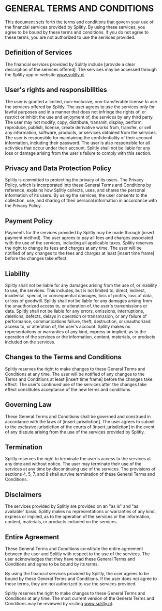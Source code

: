 # GENERAL TERMS AND CONDITIONS

This document sets forth the terms and conditions that govern your use of the financial services provided by Splitly. By using these services, you agree to be bound by these terms and conditions. If you do not agree to these terms, you are not authorized to use the services provided.

## Definition of Services
The financial services provided by Splitly include [provide a clear description of the services offered]. The services may be accessed through the Splitly app or website www.splitly.nl.

## User's rights and responsibilities
The user is granted a limited, non-exclusive, non-transferable license to use the services offered by Splitly. The user agrees to use the services only for lawful purposes and in a manner that does not infringe the rights of, or restrict or inhibit the use and enjoyment of, the services by any third party. The user may not modify, copy, distribute, transmit, display, perform, reproduce, publish, license, create derivative works from, transfer, or sell any information, software, products, or services obtained from the services.
The user is responsible for maintaining the confidentiality of their account information, including their password. The user is also responsible for all activities that occur under their account. Splitly shall not be liable for any loss or damage arising from the user's failure to comply with this section.

## Privacy and Data Protection Policy
Splitly is committed to protecting the privacy of its users. The Privacy Policy, which is incorporated into these General Terms and Conditions by reference, explains how Splitly collects, uses, and shares the personal information of its users. By using the services, the user consents to the collection, use, and sharing of their personal information in accordance with the Privacy Policy.

## Payment Policy
Payments for the services provided by Splitly may be made through [insert payment method]. The user agrees to pay all fees and charges associated with the use of the services, including all applicable taxes. Splitly reserves the right to change its fees and charges at any time. The user will be notified of any changes to the fees and charges at least [insert time frame] before the changes take effect.

## Liability
Splitly shall not be liable for any damages arising from the use of, or inability to use, the services. This includes, but is not limited to, direct, indirect, incidental, special, or consequential damages, loss of profits, loss of data, or loss of goodwill. Splitly shall not be liable for any damages arising from the unauthorized access to, or alteration of, the user's transmissions or data.
Splitly shall not be liable for any errors, omissions, interruptions, deletions, defects, delays in operation or transmission, or any failure of performance, communications failure, theft, destruction, or unauthorized access to, or alteration of, the user's account.
Splitly makes no representations or warranties of any kind, express or implied, as to the operation of the services or the information, content, materials, or products included on the services.

## Changes to the Terms and Conditions
Splitly reserves the right to make changes to these General Terms and Conditions at any time. The user will be notified of any changes to the Terms and Conditions at least [insert time frame] before the changes take effect. The user's continued use of the services after the changes take effect constitutes acceptance of the new terms and conditions.

## Governing Law
These General Terms and Conditions shall be governed and construed in accordance with the laws of [insert jurisdiction]. The user agrees to submit to the exclusive jurisdiction of the courts of [insert jurisdiction] in the event of any dispute arising from the use of the services provided by Splitly.

## Termination
Splitly reserves the right to terminate the user's access to the services at any time and without notice. The user may terminate their use of the services at any time by discontinuing use of the services. The provisions of sections 4, 5, 7, and 8 shall survive termination of these General Terms and Conditions.

## Disclaimers
The services provided by Splitly are provided on an "as is" and "as available" basis. Splitly makes no representations or warranties of any kind, express or implied, as to the operation of the services or the information, content, materials, or products included on the services.

## Entire Agreement
These General Terms and Conditions constitute the entire agreement between the user and Splitly with respect to the use of the services. The user acknowledges that they have read these General Terms and Conditions and agree to be bound by its terms.

By using the financial services provided by Splitly, the user agrees to be bound by these General Terms and Conditions. If the user does not agree to these terms, they are not authorized to use the services provided.

Splitly reserves the right to make changes to these General Terms and Conditions at any time. The most current version of the General Terms and Conditions may be reviewed by visiting www.splitly.nl.